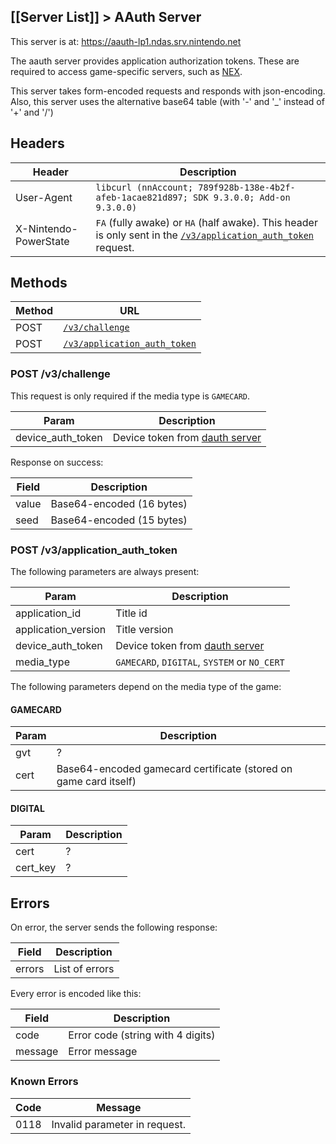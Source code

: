 [[Server List]] > AAuth Server
---

This server is at: https://aauth-lp1.ndas.srv.nintendo.net

The aauth server provides application authorization tokens. These are required to access game-specific servers, such as [NEX](NEX-Overview-(Game-Servers)).

This server takes form-encoded requests and responds with json-encoding. Also, this server uses the alternative base64 table (with '-' and '_' instead of '+' and '/')

## Headers
| Header | Description |
| --- | --- |
| User-Agent | `libcurl (nnAccount; 789f928b-138e-4b2f-afeb-1acae821d897; SDK 9.3.0.0; Add-on 9.3.0.0)` |
| X-Nintendo-PowerState | `FA` (fully awake) or `HA` (half awake). This header is only sent in the <code><a href="#post-v3application_auth_token">/v3/application_auth_token</a></code> request. |

## Methods
| Method | URL |
| --- | --- |
| POST | <code><a href="#post-v3challenge">/v3/challenge</a></code> |
| POST | <code><a href="#post-v3application_auth_token">/v3/application_auth_token</a></code> |

### POST /v3/challenge
This request is only required if the media type is `GAMECARD`.

| Param | Description |
| --- | --- |
| device_auth_token | Device token from [dauth server](DAuth-Server) |

Response on success:

| Field | Description |
| --- | --- |
| value | Base64-encoded (16 bytes) |
| seed | Base64-encoded (15 bytes) |

### POST /v3/application_auth_token
The following parameters are always present:

| Param | Description |
| --- | --- |
| application_id | Title id |
| application_version | Title version |
| device_auth_token | Device token from [dauth server](DAuth-Server) |
| media_type | `GAMECARD`, `DIGITAL`, `SYSTEM` or `NO_CERT` |

The following parameters depend on the media type of the game:

#### GAMECARD
| Param | Description |
| --- | --- |
| gvt | ? |
| cert | Base64-encoded gamecard certificate (stored on game card itself) |

#### DIGITAL
| Param | Description |
| --- | --- |
| cert | ? |
| cert_key | ? |

## Errors
On error, the server sends the following response:

| Field | Description |
| --- | --- |
| errors | List of errors |

Every error is encoded like this:

| Field | Description |
| --- | --- |
| code | Error code (string with 4 digits) |
| message | Error message |

### Known Errors
| Code | Message |
| --- | --- |
| 0118 | Invalid parameter in request. |